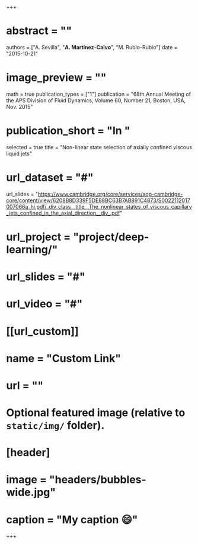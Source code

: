 +++
# abstract = ""
authors = ["A. Sevilla", "**A. Martínez-Calvo**", "M. Rubio-Rubio"]
date = "2015-10-21"
# image_preview = ""
math = true
publication_types = ["1"]
publication = "68th Annual Meeting of the APS Division of Fluid Dynamics, Volume 60, Number 21, Boston, USA, Nov. 2015"
# publication_short = "In "
selected = true
title = "Non-linear state selection of axially confined viscous liquid jets"
# url_dataset = "#"
url_slides = "https://www.cambridge.org/core/services/aop-cambridge-core/content/view/6208B8D339F5DE88BC63B7AB891C4873/S0022112017007066a_hi.pdf/_div_class__title__The_nonlinear_states_of_viscous_capillary_jets_confined_in_the_axial_direction__div_.pdf"
# url_project = "project/deep-learning/"
# url_slides = "#"
# url_video = "#"

# [[url_custom]]
 # name = "Custom Link"
 # url = ""

# Optional featured image (relative to `static/img/` folder).
# [header]
# image = "headers/bubbles-wide.jpg"
# caption = "My caption :smile:"

+++
